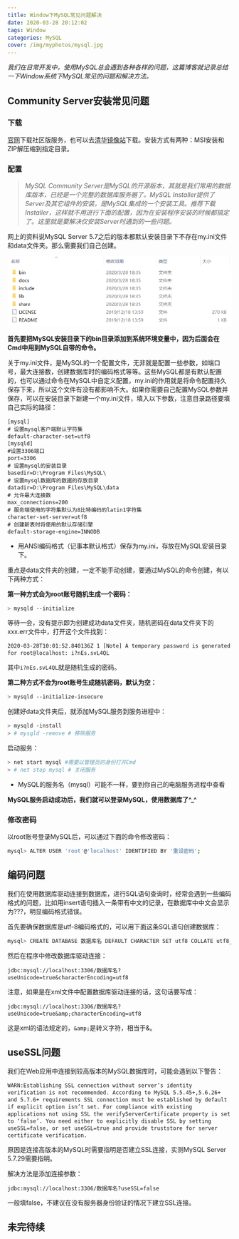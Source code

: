 ```yaml
---
title: Window下MySQL常见问题解决
date: 2020-03-28 20:12:02
tags: Window
categories: MySQL
cover: /img/myphotos/mysql.jpg
---
```

*我们在日常开发中，使用MySQL总会遇到各种各样的问题，这篇博客就记录总结一下Window系统下MySQL常见的问题和解决方法。*

## Community Server安装常见问题

### 下载

[官网](https://dev.mysql.com/downloads/)下载社区版服务，也可以去[清华镜像站](https://mirrors.tuna.tsinghua.edu.cn/mysql/)下载。安装方式有两种：MSI安装和ZIP解压缩到指定目录。

### 配置

>*MySQL Community Server是MySQL的开源版本，其就是我们常用的数据库版本，已经是一个完整的数据库服务器了。MySQL Installer提供了Server及其它组件的安装，是MySQL集成的一个安装工具。推荐下载Installer，这样就不用进行下面的配置，因为在安装程序安装的时候都搞定了。这里就是要解决仅安装Server时遇到的一些问题。*

网上的资料说MySQL Server 5.7之后的版本都默认安装目录下不存在my.ini文件和data文件夹。那么需要我们自己创建。

![MySQL安装目录](/img/myphotos/mysqlcata.png)

**首先要把MySQL安装目录下的bin目录添加到系统环境变量中，因为后面会在Cmd中用到MySQL自带的命令。**

关于my.ini文件，是MySQL的一个配置文件，无非就是配置一些参数，如端口号，最大连接数，创建数据库时的编码格式等等。这些MySQL都是有默认配置的，也可以通过命令在MySQL中自定义配置，my.ini的作用就是将命令配置持久保存下来，所以这个文件有没有都影响不大。如果你需要自己配置MySQL参数并保存，可以在安装目录下新建一个my.ini文件，填入以下参数，注意目录路径要填自己实际的路径：

    [mysql]
    # 设置mysql客户端默认字符集
    default-character-set=utf8
    [mysqld]
    #设置3306端口
    port=3306
    # 设置mysql的安装目录
    basedir=D:\Program Files\MySQL\
    # 设置mysql数据库的数据的存放目录
    datadir=D:\Program Files\MySQL\data
    # 允许最大连接数
    max_connections=200
    # 服务端使用的字符集默认为8比特编码的latin1字符集
    character-set-server=utf8
    # 创建新表时将使用的默认存储引擎
    default-storage-engine=INNODB

+ 用ANSI编码格式（记事本默认格式）保存为my.ini，存放在MySQL安装目录下。

重点是data文件夹的创建，一定不能手动创建，要通过MySQL的命令创建，有以下两种方式：

**第一种方式会为root账号随机生成一个密码：**

``` bash
> mysqld --initialize
```
等待一会，没有提示即为创建成功data文件夹，随机密码在data文件夹下的xxx.err文件中，打开这个文件找到：

    2020-03-28T10:01:52.840136Z 1 [Note] A temporary password is generated for root@localhost: i?nEs.svL4QL

其中`i?nEs.svL4QL`就是随机生成的密码。

**第二种方式不会为root账号生成随机密码，默认为空：**

``` bash
> mysqld --initialize-insecure
```

创建好data文件夹后，就添加MySQL服务到服务进程中：

``` bash
> mysqld -install
> # mysqld -remove # 移除服务
```

启动服务：

``` bash
> net start mysql #需要以管理员的身份打开Cmd
> # net stop mysql # 关闭服务
```

+ MySQL的服务名（mysql）可能不一样，要到你自己的电脑服务进程中查看

**MySQL服务启动成功后，我们就可以登录MySQL，使用数据库了^_^**

### 修改密码

以root账号登录MySQL后，可以通过下面的命令修改密码：

``` bash
mysql> ALTER USER 'root'@'localhost' IDENTIFIED BY '重设密码';
```

## 编码问题

我们在使用数据库驱动连接到数据库，进行SQL语句查询时，经常会遇到一些编码格式的问题，比如用insert语句插入一条带有中文的记录，在数据库中中文会显示为???，明显编码格式错误。

首先要确保数据库是utf-8编码格式的，可以用下面这条SQL语句创建数据库：

``` bash
mysql> CREATE DATABASE 数据库名 DEFAULT CHARACTER SET utf8 COLLATE utf8_general_ci;
```

然后在程序中修改数据库驱动连接：

    jdbc:mysql://localhost:3306/数据库名?useUnicode=true&characterEncoding=utf8

注意，如果是在xml文件中配置数据库驱动连接的话，这句话要写成：

    jdbc:mysql://localhost:3306/数据库名?useUnicode=true&amp;characterEncoding=utf8

这是xml的语法规定的，`&amp;`是转义字符，相当于&。

## useSSL问题

我们在Web应用中连接到较高版本的MySQL数据库时，可能会遇到以下警告：

    WARN:Establishing SSL connection without server’s identity verification is not recommended. According to MySQL 5.5.45+,5.6.26+ and 5.7.6+ requirements SSL connection must be established by default if explicit option isn’t set. For compliance with existing applications not using SSL the verifyServerCertificate property is set to ‘false’. You need either to explicitly disable SSL by setting useSSL=false, or set useSSL=true and provide truststore for server certificate verification.

原因是连接高版本的MySQL时需要指明是否建立SSL连接，实测MySQL Server 5.7.29需要指明。

解决方法是添加连接参数：

    jdbc:mysql://localhost:3306/数据库名?useSSL=false

一般填false，不建议在没有服务器身份验证的情况下建立SSL连接。

## 未完待续